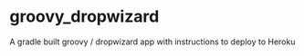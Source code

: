 groovy_dropwizard
=================

A gradle built groovy / dropwizard app with instructions to deploy to Heroku
